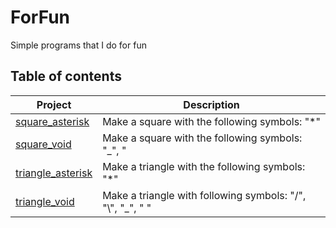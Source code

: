 # ForFun
Simple programs that I do for fun

## Table of contents
|	Project																								|	Description																					|	
|-------------------------------------------------------------------------------------------------------|-----------------------------------------------------------------------------------------------|	
|[square_asterisk](https://github.com/SrRecursive/ForFun/tree/main/geometry/square_asterisk)			|	Make a square with the following symbols: "*"												|
|[square_void](https://github.com/SrRecursive/ForFun/tree/main/geometry/square_void)					|	Make a square with the following symbols: "_", "|", " "										|
|[triangle_asterisk](https://github.com/SrRecursive/ForFun/tree/main/geometry/triangle_asterisk)		|	Make a triangle with the following symbols: "*"												|
|[triangle_void](https://github.com/SrRecursive/ForFun/tree/main/geometry/triangle_void)				|	Make a triangle with following symbols: "/", "\\", "_", " "									|
